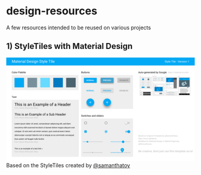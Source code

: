 # design-resources

A few resources intended to be reused on various projects


## 1) StyleTiles with Material Design
![Screenshot of the StyleTile](https://github.com/Shaunm44/design-resources/blob/master/StyleTile.png?raw=true)
Based on the StyleTiles created by [@samanthatoy](http://twitter.com/intent/user?screen_name=samanthatoy)
